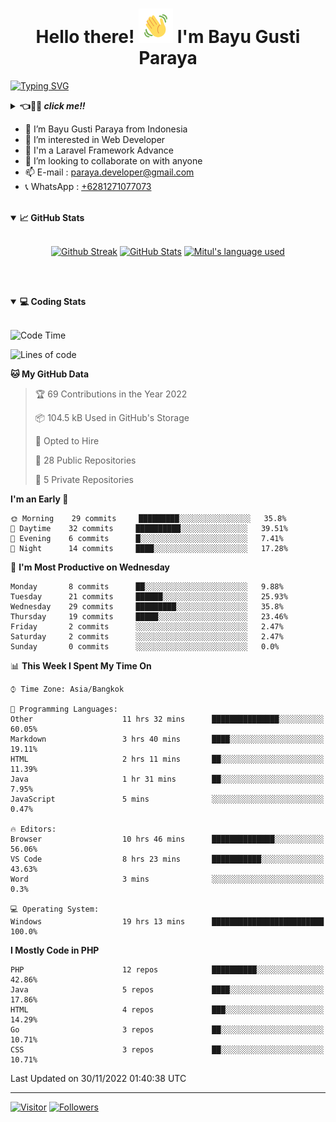 <h1 align="center">Hello there! <img src="https://github.com/bayugustiparaya/bayugustiparaya/blob/main/wave.gif" height="55px" width="55px"> I'm Bayu Gusti Paraya</h1>

[![Typing SVG](https://readme-typing-svg.herokuapp.com?font=Fira+Code&size=18&duration=2000&pause=2000&vCenter=true&width=800&height=40&lines=Hello+there!+%F0%9F%91%8B%E2%9A%A1.++My+name+is+Bayu+Gusti+Paraya.;I+am+a+Junior+Web+Developer+living+in+Padang.+Indonesia.;Laravel.+Java.+RestAPI.+MySQL.+Server+Management.+OOP.+Git.+Bootstrap.;If+you're+around+Padang%2C+drop+us+an+email+and+let's+chat+over+coffee!+%E2%98%95%F0%9F%91%8B%E2%9A%A1+)](https://github.com/bayugustiparaya)

<details>
<summary><b>👈👀🙌 <i>click me!!</i></b></summary>

I am a Junior Web Developer living in Padang, West Sumatra :indonesia: . I am currently studying Software Engineering at the Padang State Polytechnic. I am very interested and passionate about programming be it backend, frontend, mobile and especially on the backend of a web. And I am able to work individually as well as with a team. Outside of Technology, I enjoy reading, enjoying music and exploring the outdoors. If you're around Padang, drop us an email and let's chat over coffee! ☕👋⚡

</details>
 
- 👋 I’m Bayu Gusti Paraya from Indonesia 
- 👀 I’m interested in Web Developer
- 🌱 I'm a Laravel Framework Advance
- 💞️ I’m looking to collaborate on with anyone
- 📫 E-mail : <a href="mailto:paraya.developer@gmail.com" target="_blank">paraya.developer@gmail.com</a>
- 📞 WhatsApp : <a href="https://wa.me/6281271077073" target="_blank">+6281271077073</a>

<br>

<details open="">
<summary><b>📈 GitHub Stats</b></summary>
<br>
<p align="center">
<a href="https://github.com/bayugustiparaya"><img alt="Github Streak" src="https://github-readme-streak-stats.herokuapp.com?user=bayugustiparaya&theme=onedark"/></a>
<a href="https://github.com/bayugustiparaya"><img alt="GitHub Stats" src="https://github-readme-stats.vercel.app/api?username=bayugustiparaya&show_icons=true&theme=onedark&include_all_commits=true" width=55%/></a>
<a href="https://github.com/bayugustiparaya"><img alt="Mitul's language used" src="https://github-readme-stats.vercel.app/api/top-langs/?username=bayugustiparaya&theme=onedark&langs_count=7&layout=compact" width=40%/></a>
</p>
</details>

<br><br>

<details open="">
<summary><b>💻 Coding Stats</b></summary><br>


<!--START_SECTION:waka-->
![Code Time](http://img.shields.io/badge/Code%20Time-31%20hrs%2022%20mins-blue)

![Lines of code](https://img.shields.io/badge/From%20Hello%20World%20I%27ve%20Written--2%20Million%20lines%20of%20code-blue)

**🐱 My GitHub Data** 

> 🏆 69 Contributions in the Year 2022
 > 
> 📦 104.5 kB Used in GitHub's Storage 
 > 
> 💼 Opted to Hire
 > 
> 📜 28 Public Repositories 
 > 
> 🔑 5 Private Repositories  
 > 
**I'm an Early 🐤** 

```text
🌞 Morning    29 commits     █████████░░░░░░░░░░░░░░░░   35.8% 
🌆 Daytime    32 commits     ██████████░░░░░░░░░░░░░░░   39.51% 
🌃 Evening    6 commits      █░░░░░░░░░░░░░░░░░░░░░░░░   7.41% 
🌙 Night      14 commits     ████░░░░░░░░░░░░░░░░░░░░░   17.28%

```
📅 **I'm Most Productive on Wednesday** 

```text
Monday       8 commits      ██░░░░░░░░░░░░░░░░░░░░░░░   9.88% 
Tuesday      21 commits     ██████░░░░░░░░░░░░░░░░░░░   25.93% 
Wednesday    29 commits     █████████░░░░░░░░░░░░░░░░   35.8% 
Thursday     19 commits     █████░░░░░░░░░░░░░░░░░░░░   23.46% 
Friday       2 commits      ░░░░░░░░░░░░░░░░░░░░░░░░░   2.47% 
Saturday     2 commits      ░░░░░░░░░░░░░░░░░░░░░░░░░   2.47% 
Sunday       0 commits      ░░░░░░░░░░░░░░░░░░░░░░░░░   0.0%

```


📊 **This Week I Spent My Time On** 

```text
⌚︎ Time Zone: Asia/Bangkok

💬 Programming Languages: 
Other                    11 hrs 32 mins      ███████████████░░░░░░░░░░   60.05% 
Markdown                 3 hrs 40 mins       ████░░░░░░░░░░░░░░░░░░░░░   19.11% 
HTML                     2 hrs 11 mins       ██░░░░░░░░░░░░░░░░░░░░░░░   11.39% 
Java                     1 hr 31 mins        ██░░░░░░░░░░░░░░░░░░░░░░░   7.95% 
JavaScript               5 mins              ░░░░░░░░░░░░░░░░░░░░░░░░░   0.47%

🔥 Editors: 
Browser                  10 hrs 46 mins      ██████████████░░░░░░░░░░░   56.06% 
VS Code                  8 hrs 23 mins       ███████████░░░░░░░░░░░░░░   43.63% 
Word                     3 mins              ░░░░░░░░░░░░░░░░░░░░░░░░░   0.3%

💻 Operating System: 
Windows                  19 hrs 13 mins      █████████████████████████   100.0%

```

**I Mostly Code in PHP** 

```text
PHP                      12 repos            ██████████░░░░░░░░░░░░░░░   42.86% 
Java                     5 repos             ████░░░░░░░░░░░░░░░░░░░░░   17.86% 
HTML                     4 repos             ███░░░░░░░░░░░░░░░░░░░░░░   14.29% 
Go                       3 repos             ██░░░░░░░░░░░░░░░░░░░░░░░   10.71% 
CSS                      3 repos             ██░░░░░░░░░░░░░░░░░░░░░░░   10.71%

```



 Last Updated on 30/11/2022 01:40:38 UTC
<!--END_SECTION:waka-->


</details>
  
---

[![Visitor](https://visitor-badge.laobi.icu/badge?page_id=bayugustiparaya.bayugustiparaya)](https://github.com/bayugustiparaya) [![Followers](https://img.shields.io/github/followers/bayugustiparaya.svg?style=social&label=Follow)](https://github.com/bayugustiparaya?tab=followers)

